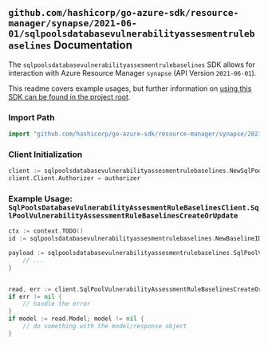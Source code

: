 
## `github.com/hashicorp/go-azure-sdk/resource-manager/synapse/2021-06-01/sqlpoolsdatabasevulnerabilityassesmentrulebaselines` Documentation

The `sqlpoolsdatabasevulnerabilityassesmentrulebaselines` SDK allows for interaction with Azure Resource Manager `synapse` (API Version `2021-06-01`).

This readme covers example usages, but further information on [using this SDK can be found in the project root](https://github.com/hashicorp/go-azure-sdk/tree/main/docs).

### Import Path

```go
import "github.com/hashicorp/go-azure-sdk/resource-manager/synapse/2021-06-01/sqlpoolsdatabasevulnerabilityassesmentrulebaselines"
```


### Client Initialization

```go
client := sqlpoolsdatabasevulnerabilityassesmentrulebaselines.NewSqlPoolsDatabaseVulnerabilityAssesmentRuleBaselinesClientWithBaseURI("https://management.azure.com")
client.Client.Authorizer = authorizer
```


### Example Usage: `SqlPoolsDatabaseVulnerabilityAssesmentRuleBaselinesClient.SqlPoolVulnerabilityAssessmentRuleBaselinesCreateOrUpdate`

```go
ctx := context.TODO()
id := sqlpoolsdatabasevulnerabilityassesmentrulebaselines.NewBaselineID("12345678-1234-9876-4563-123456789012", "example-resource-group", "workspaceName", "sqlPoolName", "ruleId", "default")

payload := sqlpoolsdatabasevulnerabilityassesmentrulebaselines.SqlPoolVulnerabilityAssessmentRuleBaseline{
	// ...
}


read, err := client.SqlPoolVulnerabilityAssessmentRuleBaselinesCreateOrUpdate(ctx, id, payload)
if err != nil {
	// handle the error
}
if model := read.Model; model != nil {
	// do something with the model/response object
}
```
